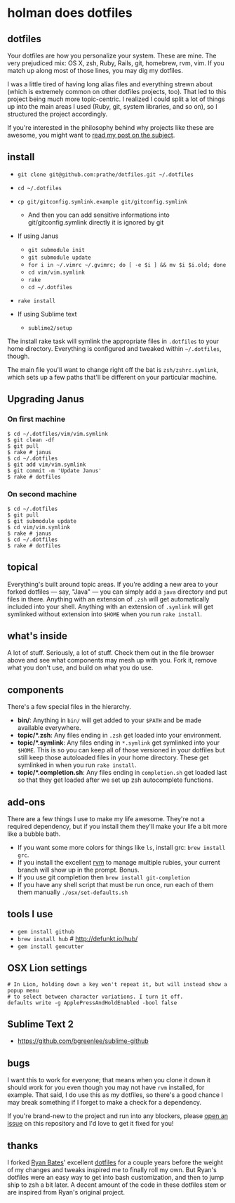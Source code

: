 # holman does dotfiles

## dotfiles

Your dotfiles are how you personalize your system. These are mine. The very
prejudiced mix: OS X, zsh, Ruby, Rails, git, homebrew, rvm, vim. If you
match up along most of those lines, you may dig my dotfiles.

I was a little tired of having long alias files and everything strewn about
(which is extremely common on other dotfiles projects, too). That led to this
project being much more topic-centric. I realized I could split a lot of things
up into the main areas I used (Ruby, git, system libraries, and so on), so I
structured the project accordingly.

If you're interested in the philosophy behind why projects like these are
awesome, you might want to [read my post on the
subject](http://zachholman.com/2010/08/dotfiles-are-meant-to-be-forked/).

## install

- `git clone git@github.com:prathe/dotfiles.git ~/.dotfiles`
- `cd ~/.dotfiles`
- `cp git/gitconfig.symlink.example git/gitconfig.symlink`

	- And then you can add sensitive informations into git/gitconfig.symlink directly it is ignored by git

- If using Janus
  - `git submodule init`
  - `git submodule update`
  - `for i in ~/.vimrc ~/.gvimrc; do [ -e $i ] && mv $i $i.old; done`
  - `cd vim/vim.symlink`
  - `rake`
  - `cd ~/.dotfiles`
- `rake install`
- If using Sublime text
  - `sublime2/setup`

The install rake task will symlink the appropriate files in `.dotfiles` to your
home directory. Everything is configured and tweaked within `~/.dotfiles`,
though.

The main file you'll want to change right off the bat is `zsh/zshrc.symlink`,
which sets up a few paths that'll be different on your particular machine.

## Upgrading Janus

### On first machine

    $ cd ~/.dotfiles/vim/vim.symlink
    $ git clean -df
    $ git pull
    $ rake # janus
    $ cd ~/.dotfiles
    $ git add vim/vim.symlink
    $ git commit -m 'Update Janus'
    $ rake # dotfiles

### On second machine

    $ cd ~/.dotfiles
    $ git pull
    $ git submodule update
    $ cd vim/vim.symlink
    $ rake # janus
    $ cd ~/.dotfiles
    $ rake # dotfiles

## topical

Everything's built around topic areas. If you're adding a new area to your
forked dotfiles — say, "Java" — you can simply add a `java` directory and put
files in there. Anything with an extension of `.zsh` will get automatically
included into your shell. Anything with an extension of `.symlink` will get
symlinked without extension into `$HOME` when you run `rake install`.

## what's inside

A lot of stuff. Seriously, a lot of stuff. Check them out in the file browser
above and see what components may mesh up with you. Fork it, remove what you
don't use, and build on what you do use.

## components

There's a few special files in the hierarchy.

- **bin/**: Anything in `bin/` will get added to your `$PATH` and be made
  available everywhere.
- **topic/\*.zsh**: Any files ending in `.zsh` get loaded into your
  environment.
- **topic/\*.symlink**: Any files ending in `*.symlink` get symlinked into
  your `$HOME`. This is so you can keep all of those versioned in your dotfiles
  but still keep those autoloaded files in your home directory. These get
  symlinked in when you run `rake install`.
- **topic/\*.completion.sh**: Any files ending in `completion.sh` get loaded
  last so that they get loaded after we set up zsh autocomplete functions.

## add-ons

There are a few things I use to make my life awesome. They're not a required
dependency, but if you install them they'll make your life a bit more like a
bubble bath.

- If you want some more colors for things like `ls`, install grc: `brew install
  grc`.
- If you install the excellent [rvm](http://rvm.beginrescueend.com) to manage
  multiple rubies, your current branch will show up in the prompt. Bonus.
- If you use git completion then
        `brew install git-completion`
- If you have any shell script that must be run once, run each of them them manually
        `./osx/set-defaults.sh`

## tools I use

* `gem install github`
* `brew install hub` # http://defunkt.io/hub/
* `gem install gemcutter`

## OSX Lion settings

    # In Lion, holding down a key won't repeat it, but will instead show a popup menu
    # to select between character variations. I turn it off.
    defaults write -g ApplePressAndHoldEnabled -bool false

## Sublime Text 2

* https://github.com/bgreenlee/sublime-github

## bugs

I want this to work for everyone; that means when you clone it down it should
work for you even though you may not have `rvm` installed, for example. That
said, I do use this as *my* dotfiles, so there's a good chance I may break
something if I forget to make a check for a dependency.

If you're brand-new to the project and run into any blockers, please
[open an issue](https://github.com/holman/dotfiles/issues) on this repository
and I'd love to get it fixed for you!

## thanks

I forked [Ryan Bates](http://github.com/ryanb)' excellent
[dotfiles](http://github.com/ryanb/dotfiles) for a couple years before the
weight of my changes and tweaks inspired me to finally roll my own. But Ryan's
dotfiles were an easy way to get into bash customization, and then to jump ship
to zsh a bit later. A decent amount of the code in these dotfiles stem or are
inspired from Ryan's original project.
